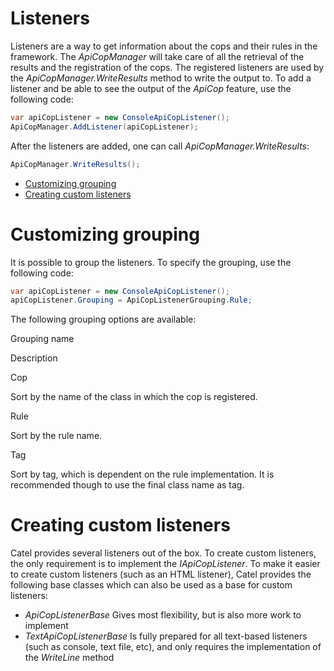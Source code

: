 # Listeners

Listeners are a way to get information about the cops and their rules in the framework. The *ApiCopManager* will take care of all the retrieval of the results and the registration of the cops. The registered listeners are used by the *ApiCopManager.WriteResults* method to write the output to. To add a listener and be able to see the output of the *ApiCop* feature, use the following code:

``` {.java data-syntaxhighlighter-params="brush: java; gutter: false; theme: Confluence" data-theme="Confluence" style="brush: java; gutter: false; theme: Confluence"}
var apiCopListener = new ConsoleApiCopListener();
ApiCopManager.AddListener(apiCopListener);
```

After the listeners are added, one can call *ApiCopManager.WriteResults*:

``` {.java data-syntaxhighlighter-params="brush: java; gutter: false; theme: Confluence" data-theme="Confluence" style="brush: java; gutter: false; theme: Confluence"}
ApiCopManager.WriteResults();
```

-   [Customizing grouping](#Listeners-Customizinggrouping)
-   [Creating custom listeners](#Listeners-Creatingcustomlisteners)

# Customizing grouping

It is possible to group the listeners. To specify the grouping, use the following code:

``` {.java data-syntaxhighlighter-params="brush: java; gutter: false; theme: Confluence" data-theme="Confluence" style="brush: java; gutter: false; theme: Confluence"}
var apiCopListener = new ConsoleApiCopListener();
apiCopListener.Grouping = ApiCopListenerGrouping.Rule;
```

The following grouping options are available:

Grouping name

Description

Cop

Sort by the name of the class in which the cop is registered.

Rule

Sort by the rule name.

Tag

Sort by tag, which is dependent on the rule implementation. It is recommended though to use the final class name as tag.

# Creating custom listeners

Catel provides several listeners out of the box. To create custom listeners, the only requirement is to implement the *IApiCopListener*. To make it easier to create custom listeners (such as an HTML listener), Catel provides the following base classes which can also be used as a base for custom listeners:

-   *ApiCopListenerBase*
    Gives most flexibility, but is also more work to implement 
-   *TextApiCopListenerBase*
    Is fully prepared for all text-based listeners (such as console, text file, etc), and only requires the implementation of the *WriteLine* method

 

 

